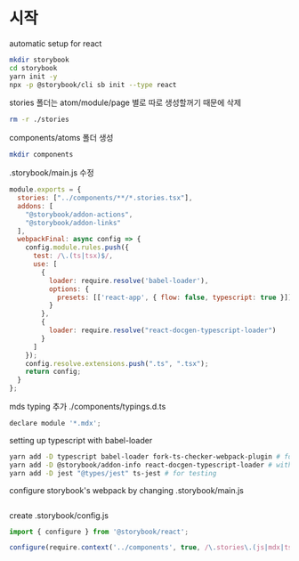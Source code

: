 # 시작

automatic setup for react

```bash
mkdir storybook
cd storybook
yarn init -y
npx -p @storybook/cli sb init --type react
```

stories 폴더는 atom/module/page 별로 따로 생성할꺼기 때문에 삭제

```bash
rm -r ./stories
```

components/atoms 폴더 생성

```bash
mkdir components
```

.storybook/main.js 수정

```javascript
module.exports = {
  stories: ["../components/**/*.stories.tsx"],
  addons: [
    "@storybook/addon-actions",
    "@storybook/addon-links"
  ],
  webpackFinal: async config => {
    config.module.rules.push({
      test: /\.(ts|tsx)$/,
      use: [
        {
          loader: require.resolve('babel-loader'),
          options: {
            presets: [['react-app', { flow: false, typescript: true }]]
          }
        },
        {
          loader: require.resolve("react-docgen-typescript-loader")
        }
      ]
    });
    config.resolve.extensions.push(".ts", ".tsx");
    return config;
  }
};
```

mds typing 추가 ./components/typings.d.ts

```javascript
declare module '*.mdx';
```

setting up typescript with babel-loader

```bash
yarn add -D typescript babel-loader fork-ts-checker-webpack-plugin # for typescript
yarn add -D @storybook/addon-info react-docgen-typescript-loader # with recommend packages
yarn add -D jest "@types/jest" ts-jest # for testing
```

configure storybook's webpack by changing .storybook/main.js

```javascript

```

create .storybook/config.js

```javascript
import { configure } from '@storybook/react';

configure(require.context('../components', true, /\.stories\.(js|mdx|tsx)$/), module);
```

